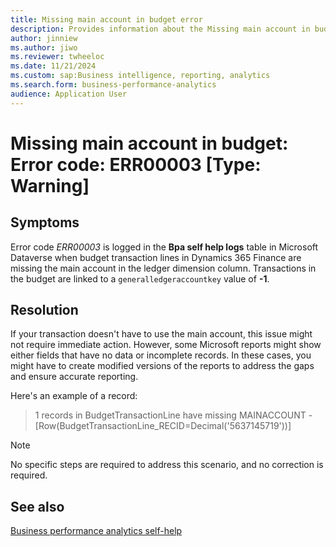 ```yaml
---
title: Missing main account in budget error
description: Provides information about the Missing main account in budget error (error code ERR00003) in Business performance analytics in Microsoft Dynamics 365 Finance.
author: jinniew
ms.author: jiwo
ms.reviewer: twheeloc 
ms.date: 11/21/2024
ms.custom: sap:Business intelligence, reporting, analytics
ms.search.form: business-performance-analytics
audience: Application User
---
```

# Missing main account in budget: Error code: ERR00003 [Type: Warning]

## Symptoms

Error code *ERR00003* is logged in the **Bpa self help logs** table in Microsoft Dataverse when budget transaction lines in Dynamics 365 Finance are missing the main account in the ledger dimension column. Transactions in the budget are linked to a `generalledgeraccountkey` value of **-1**.

## Resolution

If your transaction doesn't have to use the main account, this issue might not require immediate action. However, some Microsoft reports might show either fields that have no data or incomplete records. In these cases, you might have to create modified versions of the reports to address the gaps and ensure accurate reporting.

Here's an example of a record:

> 1 records in BudgetTransactionLine have missing MAINACCOUNT - [Row(BudgetTransactionLine_RECID=Decimal('5637145719'))]

> [!NOTE]
> No specific steps are required to address this scenario, and no correction is required.

## See also

[Business performance analytics self-help](business-performance-analytics-self-help-overview.md)
